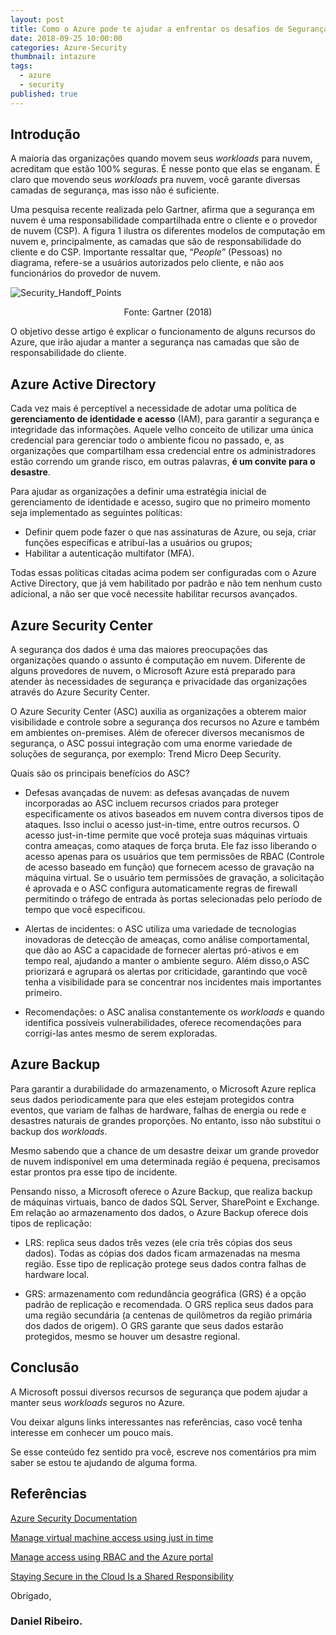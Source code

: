 ```yaml
---
layout: post
title: Como o Azure pode te ajudar a enfrentar os desafios de Segurança na Computação em Nuvem?
date: 2018-09-25 10:00:00
categories: Azure-Security
thumbnail: intazure
tags:
  - azure
  - security
published: true
---
```


## __Introdução__

A maioria das organizações quando movem seus _workloads_ para nuvem, acreditam que estão 100% seguras. É nesse ponto que elas se enganam. É claro que movendo seus _workloads_ pra nuvem, você garante diversas camadas de segurança, mas isso não é suficiente.

Uma pesquisa recente realizada pelo Gartner, afirma que a segurança em nuvem é uma responsabilidade compartilhada entre o cliente e o provedor de nuvem (CSP). A figura 1 ilustra os diferentes modelos de computação em nuvem e, principalmente, as camadas que são de responsabilidade do cliente e do CSP. Importante ressaltar que, “_People_” (Pessoas) no diagrama, refere-se a usuários autorizados pelo cliente, e não aos funcionários do provedor de nuvem.

![Security_Handoff_Points](https://i.imgur.com/9rs5rnH.png)
<center>Fonte: Gartner (2018)</center>

O objetivo desse artigo é explicar o funcionamento de alguns recursos do Azure, que irão ajudar a manter a segurança nas camadas que são de responsabilidade do cliente.

## Azure Active Directory

Cada vez mais é perceptível a necessidade de adotar uma política de __gerenciamento de identidade e acesso__ (IAM), para garantir a segurança e integridade das informações. Aquele velho conceito de utilizar uma única credencial para gerenciar todo o ambiente ficou no passado, e, as organizações que compartilham essa credencial entre os administradores estão correndo um grande risco, em outras palavras, __é um convite para o desastre__.

Para ajudar as organizações a definir uma estratégia inicial de gerenciamento de identidade e acesso, sugiro que no primeiro momento seja implementado as seguintes políticas:

- Definir quem pode fazer o que nas assinaturas de Azure, ou seja, criar funções específicas e atribuí-las a usuários ou grupos;
- Habilitar a autenticação multifator (MFA).

Todas essas políticas citadas acima podem ser configuradas com o Azure Active Directory, que já vem habilitado por padrão e não tem nenhum custo adicional, a não ser que você necessite habilitar recursos avançados.

## Azure Security Center

A segurança dos dados é uma das maiores preocupações das organizações quando o assunto é computação em nuvem. Diferente de alguns provedores de nuvem, o Microsoft Azure está preparado para atender às necessidades de segurança e privacidade das organizações através do Azure Security Center.

O Azure Security Center (ASC) auxilia as organizações a obterem maior visibilidade e controle sobre a segurança dos recursos no Azure e também em ambientes on-premises. Além de oferecer diversos mecanismos de segurança, o ASC possui integração com uma enorme variedade de soluções de segurança, por exemplo: Trend Micro Deep Security.

Quais são os principais benefícios do ASC?

- Defesas avançadas de nuvem: as defesas avançadas de nuvem incorporadas ao ASC incluem recursos criados para proteger especificamente os ativos baseados em nuvem contra diversos tipos de ataques. Isso inclui o acesso just-in-time, entre outros recursos. O acesso just-in-time permite que você proteja suas máquinas virtuais contra ameaças, como ataques de força bruta. Ele faz isso liberando o acesso apenas para os usuários que tem permissões de RBAC (Controle de acesso baseado em função) que fornecem acesso de gravação na máquina virtual. Se o usuário tem permissões de gravação, a solicitação é aprovada e o ASC configura automaticamente regras de firewall permitindo o tráfego de entrada às portas selecionadas pelo período de tempo que você especificou.

- Alertas de incidentes: o ASC utiliza uma variedade de tecnologias inovadoras de detecção de ameaças, como análise comportamental, que dão ao ASC a capacidade de fornecer alertas pró-ativos e em tempo real, ajudando a manter o ambiente seguro. Além disso,o ASC priorizará e agrupará os alertas por criticidade, garantindo que você tenha a visibilidade para se concentrar nos incidentes mais importantes primeiro.

- Recomendações: o ASC analisa constantemente os _workloads_ e quando identifica possíveis vulnerabilidades, oferece recomendações para corrigi-las antes mesmo de serem exploradas.

## Azure Backup

Para garantir a durabilidade do armazenamento, o Microsoft Azure replica seus dados periodicamente para que eles estejam protegidos contra eventos, que variam de falhas de hardware, falhas de energia ou rede e desastres naturais de grandes proporções. No entanto, isso não substitui o backup dos _workloads_.

Mesmo sabendo que a chance de um desastre deixar um grande provedor de nuvem indisponível em uma determinada região é pequena, precisamos estar prontos pra esse tipo de incidente.

Pensando nisso, a Microsoft oferece o Azure Backup, que realiza backup de máquinas virtuais, banco de dados SQL Server, SharePoint e Exchange. Em relação ao armazenamento dos dados, o Azure Backup oferece dois tipos de replicação:

- LRS: replica seus dados três vezes (ele cria três cópias dos seus dados). Todas as cópias dos dados ficam armazenadas na mesma região. Esse tipo de replicação protege seus dados contra falhas de hardware local.

- GRS: armazenamento com redundância geográfica (GRS) é a opção padrão de replicação e recomendada. O GRS replica seus dados para uma região secundária (a centenas de quilômetros da região primária dos dados de origem). O GRS garante que seus dados estarão protegidos, mesmo se houver um desastre regional.

## Conclusão

A Microsoft possui diversos recursos de segurança que podem ajudar a manter seus _workloads_ seguros no Azure.

Vou deixar alguns links interessantes nas referências, caso você tenha interesse em conhecer um pouco mais.

Se esse conteúdo fez sentido pra você, escreve nos comentários pra mim saber se estou te ajudando de alguma forma.

## Referências

[Azure Security Documentation](https://docs.microsoft.com/en-us/azure/security/)

[Manage virtual machine access using just in time](https://docs.microsoft.com/en-us/azure/security-center/security-center-just-in-time)

[Manage access using RBAC and the Azure portal](https://docs.microsoft.com/en-us/azure/role-based-access-control/role-assignments-portal)

[Staying Secure in the Cloud Is a Shared Responsibility](https://www.gartner.com/doc/3277620/staying-secure-cloud-shared-responsibility)

Obrigado,

### Daniel Ribeiro.